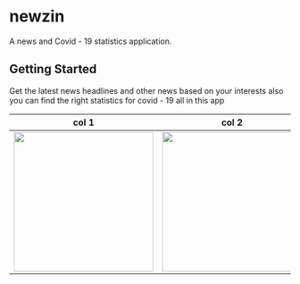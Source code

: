 # newzin

A news and Covid - 19 statistics application.

## Getting Started

Get the latest news headlines and other news
based on your interests 
also you can find the right statistics for covid - 19 all in this app

| col 1      | col 2      | col 3      | col 4      |
|------------|-------------|------------|-------------|
| <img src="https://mir-s3-cdn-cf.behance.net/project_modules/disp/3e76e3113284319.602479ac27dcb.png" width="250"> | <img src="https://mir-s3-cdn-cf.behance.net/project_modules/1400_opt_1/9124b9113284319.602479ac287f3.png" width="250"> | <img src="https://mir-s3-cdn-cf.behance.net/project_modules/fs/2eb5ec113284319.602479ac282ca.png" width="250"> | <img src="https://mir-s3-cdn-cf.behance.net/project_modules/fs/2eb5ec113284319.602479ac282ca.png" width="250"> |


